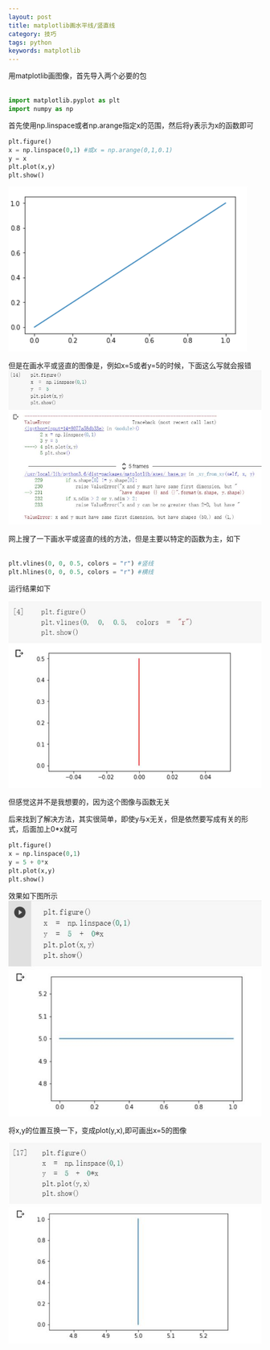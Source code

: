```yaml
---
layout: post
title: matplotlib画水平线/竖直线
category: 技巧
tags: python
keywords: matplotlib
---
```


用matplotlib画图像，首先导入两个必要的包
```python

import matplotlib.pyplot as plt
import numpy as np

```

首先使用np.linspace或者np.arange指定x的范围，然后将y表示为x的函数即可


```python
plt.figure()
x = np.linspace(0,1) #或x = np.arange(0,1,0.1)
y = x
plt.plot(x,y)
plt.show()
```

![图片1](/assets/img/skill/plot_1.png)

但是在画水平或竖直的图像是，例如x=5或者y=5的时候，下面这么写就会报错
![错误1](/assets/img/skill/plot_err_1.jpg)

网上搜了一下画水平或竖直的线的方法，但是主要以特定的函数为主，如下
```python

plt.vlines(0, 0, 0.5, colors = "r") #竖线
plt.hlines(0, 0, 0.5, colors = "r") #横线
```
运行结果如下

![图片4](/assets/img/skill/plot_4.jpg)

但感觉这并不是我想要的，因为这个图像与函数无关  

后来找到了解决方法，其实很简单，即使y与x无关，但是依然要写成有关的形式，后面加上0*x就可
```python
plt.figure()
x = np.linspace(0,1)
y = 5 + 0*x
plt.plot(x,y)
plt.show()
```
效果如下图所示
![图片2](/assets/img/skill/plot_2.jpg)

将x,y的位置互换一下，变成plot(y,x),即可画出x=5的图像

![图片3](/assets/img/skill/plot_3.jpg)